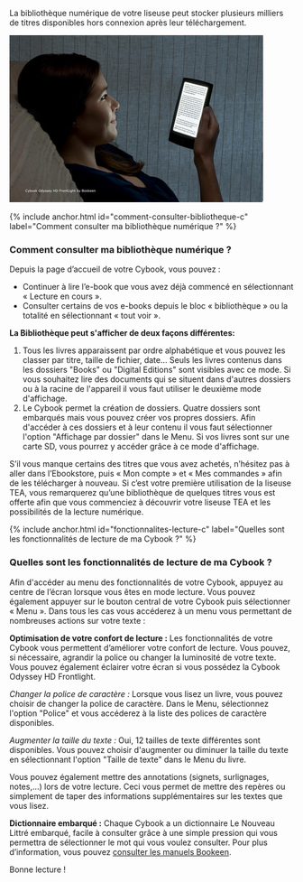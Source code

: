 La bibliothèque numérique de votre liseuse peut stocker plusieurs milliers de titres disponibles hors connexion après leur téléchargement.

![](/images/lire-liseuse-Cybook-1.jpg)

{% include anchor.html id="comment-consulter-bibliotheque-c" label="Comment consulter ma bibliothèque numérique ?" %}
### Comment consulter ma bibliothèque numérique ?

Depuis la page d’accueil de votre Cybook, vous pouvez :

- Continuer à lire l’e-book que vous avez déjà commencé en sélectionnant « Lecture en cours ».
- Consulter certains de vos e-books depuis le bloc « bibliothèque » ou la totalité en sélectionnant « tout voir ».

**La Bibliothèque peut s'afficher de deux façons différentes:**

1. Tous les livres apparaissent par ordre alphabétique et vous pouvez les classer par titre, taille de fichier, date...
Seuls les livres contenus dans les dossiers "Books" ou "Digital Editions" sont visibles avec ce mode. Si vous souhaitez lire des documents qui se situent dans d'autres dossiers ou à la racine de l'appareil il vous faut utiliser le deuxième mode d'affichage.
2. Le Cybook permet la création de dossiers. Quatre dossiers sont embarqués mais vous pouvez créer vos propres dossiers.
Afin d'accéder à ces dossiers et à leur contenu il vous faut sélectionner l'option "Affichage par dossier" dans le Menu. Si vos livres sont sur une carte SD, vous pourrez y accéder grâce à ce mode d'affichage.

S’il vous manque certains des titres que vous avez achetés, n’hésitez pas à aller dans l’Ebookstore, puis « Mon compte » et « Mes commandes » afin de les télécharger à nouveau.
Si c’est votre première utilisation de la liseuse TEA, vous remarquerez qu’une bibliothèque de quelques titres vous est offerte afin que vous commenciez à découvrir votre liseuse TEA et les possibilités de la lecture numérique.

{% include anchor.html id="fonctionnalites-lecture-c" label="Quelles sont les fonctionnalités de lecture de ma Cybook ?" %}
### Quelles sont les fonctionnalités de lecture de ma Cybook ?

Afin d'accéder au menu des fonctionnalités de votre Cybook, appuyez au centre de l’écran lorsque vous êtes en mode lecture. Vous pouvez également appuyer sur le bouton central de votre Cybook puis sélectionner « Menu ». Dans tous les cas vous accéderez à un menu vous permettant de nombreuses actions sur votre texte :

**Optimisation de votre confort de lecture :**
Les fonctionnalités de votre Cybook vous permettent d’améliorer votre confort de lecture. Vous pouvez, si nécessaire, agrandir la police ou changer la luminosité de votre texte. Vous pouvez également éclairer votre écran si vous possédez la Cybook Odyssey HD Frontlight.

*Changer la police de caractère :*
Lorsque vous lisez un livre, vous pouvez choisir de changer la police de caractère. Dans le Menu, sélectionnez l'option "Police" et vous accéderez à la liste des polices de caractère disponibles.

*Augmenter la taille du texte :*
Oui, 12 tailles de texte différentes sont disponibles. Vous pouvez choisir d'augmenter ou diminuer la taille du texte en sélectionnant l'option "Taille de texte" dans le Menu du livre.

Vous pouvez également mettre des annotations (signets, surlignages, notes,…) lors de votre lecture. Ceci vous permet de mettre des repères ou simplement de taper des informations supplémentaires sur les textes que vous lisez.

**Dictionnaire embarqué :**
Chaque Cybook a un dictionnaire Le Nouveau Littré embarqué, facile à consulter grâce à une simple pression qui vous permettra de sélectionner le mot qui vous voulez consulter.
Pour plus d’information, vous pouvez [consulter les manuels Bookeen](http://www.bookeen.com/fr/support_download).

Bonne lecture !